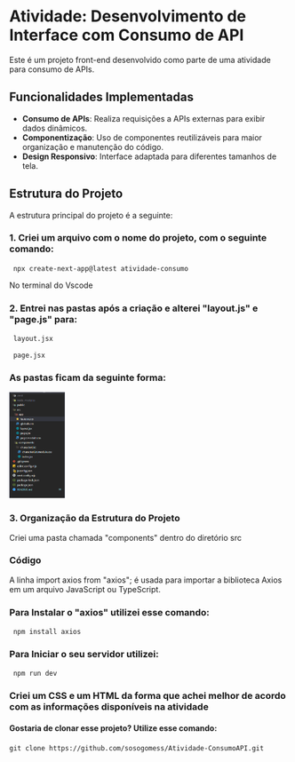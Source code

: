 # Atividade: Desenvolvimento de Interface com Consumo de API

Este é um projeto front-end desenvolvido como parte de uma atividade para consumo de APIs.

## Funcionalidades Implementadas

- **Consumo de APIs**: Realiza requisições a APIs externas para exibir dados dinâmicos.
- **Componentização**: Uso de componentes reutilizáveis para maior organização e manutenção do código.
- **Design Responsivo**: Interface adaptada para diferentes tamanhos de tela.


## Estrutura do Projeto

A estrutura principal do projeto é a seguinte:

### 1. Criei um arquivo com o nome do projeto, com o seguinte comando:

```
 npx create-next-app@latest atividade-consumo

```
No terminal do Vscode 

### 2. Entrei nas pastas após a criação e alterei "layout.js" e "page.js" para:

```
 layout.jsx

```

```
 page.jsx

```

### As pastas ficam da seguinte forma:

<img src="./assets/imagem pastas.png" alt="Estrutura do Projeto" width="100">


### 3. Organização da Estrutura do Projeto

Criei uma pasta chamada "components" dentro do diretório src

### Código

A linha import axios from "axios"; é usada para importar a biblioteca Axios em um arquivo JavaScript ou TypeScript.

### Para Instalar o "axios" utilizei esse comando:

```
 npm install axios    

```

### Para Iniciar o seu servidor utilizei:

```
 npm run dev    

```

### Criei um CSS e um HTML da forma que achei melhor de acordo com as informações disponíveis na atividade

#### Gostaria de clonar esse projeto? Utilize esse comando:

```
git clone https://github.com/sosogomess/Atividade-ConsumoAPI.git

```




